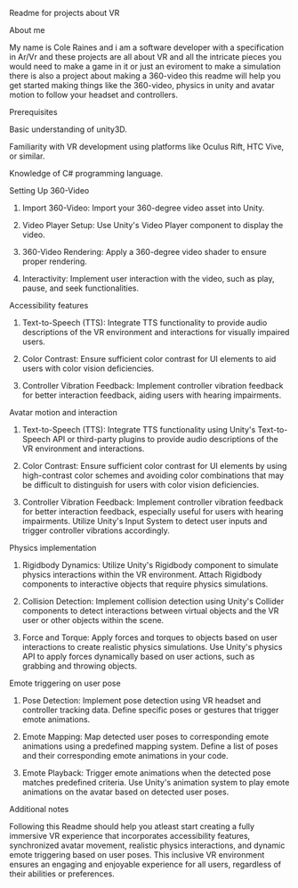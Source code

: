 Readme for projects about VR 

About me

My name is Cole Raines and i am a software developer with a specification in Ar/Vr and these projects are all about VR and all the intricate pieces you would need to make a game in it or just an eviroment to make a simulation there is also a project about making a 360-video this readme will help you get started making things like the 360-video, physics in unity and avatar motion to follow your headset and controllers.

Prerequisites

Basic understanding of unity3D.

Familiarity with VR development using platforms like Oculus Rift, HTC Vive, or similar.

Knowledge of C# programming language.

Setting Up 360-Video

1. Import 360-Video: Import your 360-degree video asset into Unity.

2. Video Player Setup: Use Unity's Video Player component to display the video.

3. 360-Video Rendering: Apply a 360-degree video shader to ensure proper rendering.

4. Interactivity: Implement user interaction with the video, such as play, pause, and seek functionalities.


Accessibility features

1. Text-to-Speech (TTS): Integrate TTS functionality to provide audio descriptions of the VR environment and interactions for visually impaired users.

2. Color Contrast: Ensure sufficient color contrast for UI elements to aid users with color vision deficiencies.

3. Controller Vibration Feedback: Implement controller vibration feedback for better interaction feedback, aiding users with hearing impairments.

Avatar motion and interaction 

1. Text-to-Speech (TTS): Integrate TTS functionality using Unity's Text-to-Speech API or third-party plugins to provide audio descriptions of the VR environment and interactions.

2. Color Contrast: Ensure sufficient color contrast for UI elements by using high-contrast color schemes and avoiding color combinations that may be difficult to distinguish for users with color vision deficiencies.

3. Controller Vibration Feedback: Implement controller vibration feedback for better interaction feedback, especially useful for users with hearing impairments. Utilize Unity's Input System to detect user inputs and trigger controller vibrations accordingly.


Physics implementation 

1. Rigidbody Dynamics: Utilize Unity's Rigidbody component to simulate physics interactions within the VR environment. Attach Rigidbody components to interactive objects that require physics simulations.

2. Collision Detection: Implement collision detection using Unity's Collider components to detect interactions between virtual objects and the VR user or other objects within the scene.

3. Force and Torque: Apply forces and torques to objects based on user interactions to create realistic physics simulations. Use Unity's physics API to apply forces dynamically based on user actions, such as grabbing and throwing objects.


Emote triggering on user pose

1. Pose Detection: Implement pose detection using VR headset and controller tracking data. Define specific poses or gestures that trigger emote animations.

2. Emote Mapping: Map detected user poses to corresponding emote animations using a predefined mapping system. Define a list of poses and their corresponding emote animations in your code.

3. Emote Playback: Trigger emote animations when the detected pose matches predefined criteria. Use Unity's animation system to play emote animations on the avatar based on detected user poses.

Additional notes

Following this Readme should help you atleast start creating a fully immersive VR experience that incorporates accessibility features, synchronized avatar movement, realistic physics interactions, and dynamic emote triggering based on user poses. This inclusive VR environment ensures an engaging and enjoyable experience for all users, regardless of their abilities or preferences.